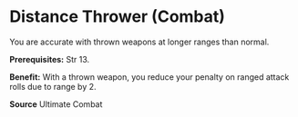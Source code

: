 ﻿---
cssclass: [feats]

---
# Distance Thrower (Combat)

You are accurate with thrown weapons at longer ranges than normal.

**Prerequisites:** Str 13.

**Benefit:** With a thrown weapon, you reduce your penalty on ranged attack rolls due to range by 2.

**Source** Ultimate Combat